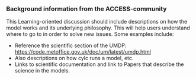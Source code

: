 ###  Background information from the ACCESS-community
This Learning-oriented discussion should include descriptions on how the model works and its underlying philosophy. This will help users understand where to go to in order to solve new issues. Some examples include: 

- Reference the scientific section of the UMDP: https://code.metoffice.gov.uk/doc/um/latest/umdp.html 
- Also descriptions on how cylc runs a model, etc. 
- Links to scientific documentation and link to Papers that describe the science in the models. 